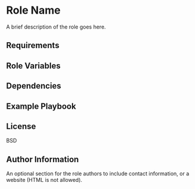 Role Name
=========

A brief description of the role goes here.

Requirements
------------


Role Variables
--------------

Dependencies
------------

Example Playbook
----------------


License
-------

BSD

Author Information
------------------

An optional section for the role authors to include contact information, or a website (HTML is not allowed).
